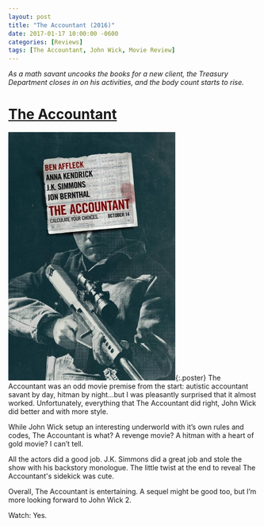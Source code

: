 ```yaml
---
layout: post
title: "The Accountant (2016)"
date: 2017-01-17 10:00:00 -0600
categories: [Reviews]
tags: [The Accountant, John Wick, Movie Review]
---
```


*As a math savant uncooks the books for a new client, the Treasury Department closes in on his activities, and the body count starts to rise.*

# [The Accountant](https://www.imdb.com/title/tt2140479/)

![pic](/assets/2016/12/theaccountant.jpg){:.poster} The Accountant was an odd movie premise from the start: autistic accountant savant by day, hitman by night...but I was pleasantly surprised that it almost worked. Unfortunately, everything that The Accountant did right, John Wick did better and with more style.

While John Wick setup an interesting underworld with it’s own rules and codes, The Accountant is what? A revenge movie? A hitman with a heart of gold movie? I can’t tell.

All the actors did a good job. J.K. Simmons did a great job and stole the show with his backstory monologue. The little twist at the end to reveal The Accountant's sidekick was cute.

Overall, The Accountant is entertaining. A sequel might be good too, but I’m more looking forward to John Wick 2.

Watch: Yes.
